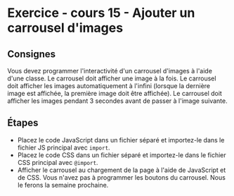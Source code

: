# Exercice - cours 15 - Ajouter un carrousel d'images

## Consignes

Vous devez programmer l'interactivité d'un carrousel d'images à l'aide d'une classe. Le carrousel doit afficher une image à la fois. Le carrousel doit afficher les images automatiquement à l'infini (lorsque la dernière image est affichée, la première image doit être affichée). Le carrousel doit afficher les images pendant 3 secondes avant de passer à l'image suivante.

## Étapes

-   Placez le code JavaScript dans un fichier séparé et importez-le dans le fichier JS principal avec `import`.
-   Placez le code CSS dans un fichier séparé et importez-le dans le fichier CSS principal avec `@import`.
-   Afficher le carrousel au chargement de la page à l'aide de JavaScript et de CSS. Vous n'avez pas à programmer les boutons du carrousel. Nous le ferons la semaine prochaine.
